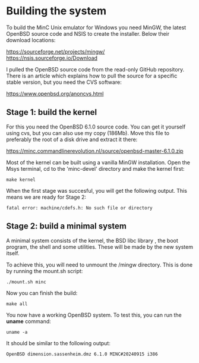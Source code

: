 # Building the system

To build the MinC Unix emulator for Windows you need MinGW, the latest 
OpenBSD source code and NSIS to create the installer. Below their 
download locations:

https://sourceforge.net/projects/mingw/
https://nsis.sourceforge.io/Download

I pulled the OpenBSD source code from the read-only GitHub repository. 
There is an article which explains how to pull the source for a specific 
stable version, but you need the CVS software:

https://www.openbsd.org/anoncvs.html

## Stage 1: build the kernel

For this you need the OpenBSD 6.1.0 source code. You can get it yourself 
using cvs, but you can also use my copy (186Mb). Move this file to 
preferably the root of a disk drive and extract it there:

https://minc.commandlinerevolution.nl/source/openbsd-master-6.1.0.zip

Most of the kernel can be built using a vanilla MinGW installation. Open 
the Msys terminal, cd to the 'minc-devel' directory and make the 
kernel first:

	make kernel

When the first stage was succesful, you will get the following output. 
This means we are ready for Stage 2:

	fatal error: machine/cdefs.h: No such file or directory

## Stage 2: build a minimal system

A minimal system consists of the kernel, the BSD libc library , the 
boot program, the shell and some utilities. These will be made by 
the new system itself.

To achieve this, you will need to unmount the /mingw directory. This is 
done by running the mount.sh script:

	./mount.sh minc

Now you can finish the build:

	make all

You now have a working OpenBSD system. To test this, you can run 
the **uname** command:

	uname -a

It should be similar to the following output:

	OpenBSD dimension.sassenheim.dmz 6.1.0 MINC#20240915 i386
